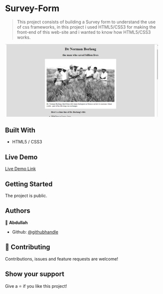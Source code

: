 # Survey-Form

> This project consists of building a Survey form  to understand the use of css frameworks, in this project i used HTML5/CSS3 for making the front-end of this web-site and i wanted to know how HTML5/CSS3 works.

![Alt text](https://github.com/abdullah-FullStackDev/tribute-page/blob/main/assets/ss.png)

## Built With

- HTML5 / CSS3

## Live Demo

[Live Demo Link](https://abdullah-fullstackdev.github.io/tribute-page/)

## Getting Started

The project is public.

## Authors

👤 **Abdullah**

- Github: [@githubhandle](https://github.com/abdullah-FullStackDev)


## 🤝 Contributing

Contributions, issues and feature requests are welcome!

## Show your support

Give a ⭐️ if you like this project!

